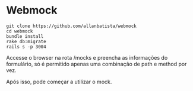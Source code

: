 # Webmock

    git clone https://github.com/allanbatista/webmock
    cd webmock
    bundle install
    rake db:migrate
    rails s -p 3004

Accesse o browser na rota /mocks e preencha as informações do formulário, só é permitido apenas uma combinação de path e method por vez.

Após isso, pode começar a utilizar o mock.